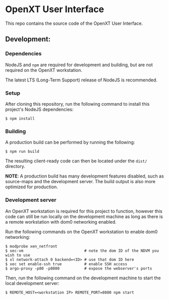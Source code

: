 <!--
 Copyright (c) 2021 josh
 
 This software is released under the MIT License.
 https://opensource.org/licenses/MIT
-->

# OpenXT User Interface
This repo contains the source code of the OpenXT User Interface.

## **Development**:
### **Dependencies**
NodeJS and `npm` are required for development and building, but are not required on the OpenXT workstation.

The latest LTS (Long-Term Support) release of NodeJS is recommended.
### **Setup**
After cloning this repository, run the following command to install this project's NodeJS dependencies:
```
$ npm install
```
### **Building**
A production build can be performed by running the following:
```
$ npm run build
```
The resulting client-ready code can then be located under the `dist/` directory. 

**NOTE**: A production build has many development features disabled, such as source-maps and the development server. The build output is also more optimized for production.
### **Development server**
An OpenXT workstation is required for this project to function, however this code can still be run locally on the development machine as long as there is a remote workstation with dom0 networking enabled. 

Run the following commands on the OpenXT workstation to enable dom0 networking:
```
$ modprobe xen_netfront
$ xec-vm                           # note the dom ID of the NDVM you wish to use
$ xl network-attach 0 backend=<ID> # use that dom ID here
$ xec set enable-ssh true          # enable SSH access
$ argo-proxy -p80 -p8080           # expose the webserver's ports
```
Then, run the following command on the development machine to start the local development server:
```
$ REMOTE_HOST=<workstation IP> REMOTE_PORT=8080 npm start
```